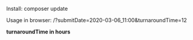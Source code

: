 Install: composer update

Usage in browser: /?submitDate=2020-03-06_11:00&turnaroundTime=12

<b>turnaroundTime in hours</b>